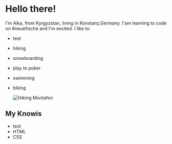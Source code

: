 # Hello there!
I'm Aika, from Kyrgyzstan, living in Konstanz,Germany.
I'am learning to code on #neuefische and I'm excited.
I like to:
- test
- hiking
- snowboarding
- play to poker
- swimming
- biking

  ![Hiking Montafon](https://www.alpenhotel-montafon.net/wp-content/uploads/wanderurlaub-montafon-vorarlberg-2.jpg)
  
## My Knowis
- test
- HTML
- CSS


